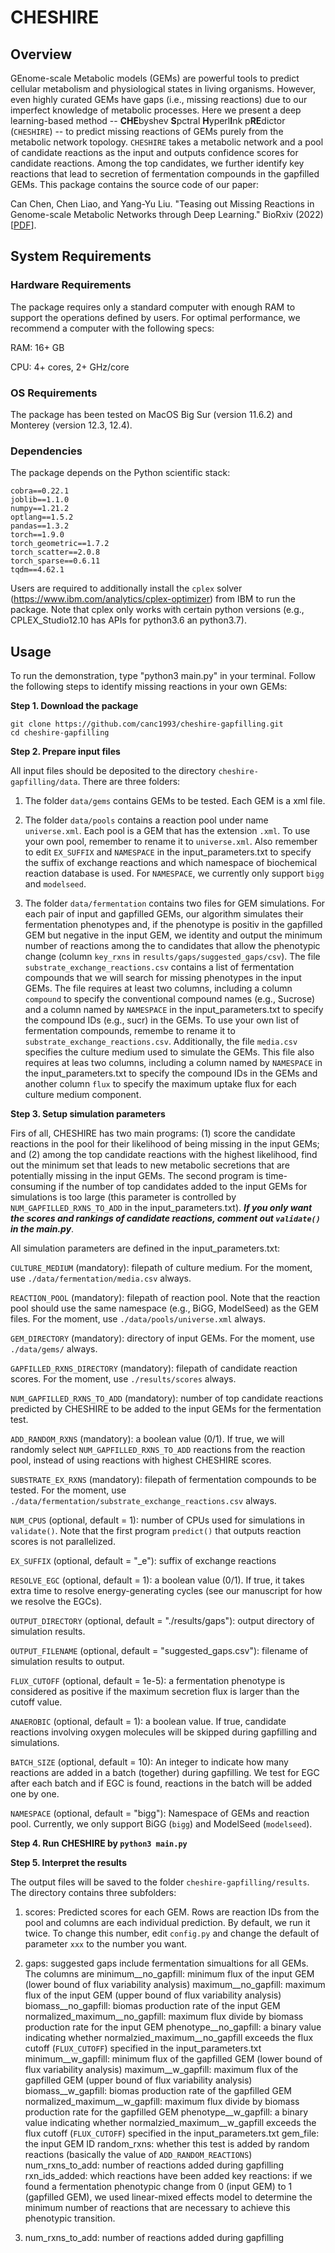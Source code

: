 # CHESHIRE
## Overview

GEnome-scale Metabolic models (GEMs) are powerful tools to predict cellular metabolism and physiological states in living organisms. However, even highly curated GEMs have gaps (i.e., missing reactions) due to our imperfect knowledge of metabolic processes. Here we present a deep learning-based method -- **CHE**byshev **S**pctral **H**yperl**I**nk p**RE**dictor (```CHESHIRE```) -- to predict missing reactions of GEMs purely from the metabolic network topology. ```CHESHIRE``` takes a metabolic network and a pool of candidate reactions as the input and outputs confidence scores for candidate reactions. Among the top candidates, we further identify key reactions that lead to secretion of fermentation compounds in the gapfilled GEMs. This package contains the source code of our paper:

Can Chen, Chen Liao, and Yang-Yu Liu. "Teasing out Missing Reactions in Genome-scale Metabolic Networks through Deep Learning." BioRxiv (2022) [[PDF](https://www.biorxiv.org/content/10.1101/2022.06.27.497720v1.full.pdf)].

## System Requirements

### Hardware Requirements
The package requires only a standard computer with enough RAM to support the operations defined by users. For optimal performance, we recommend a computer with the following specs:

RAM: 16+ GB

CPU: 4+ cores, 2+ GHz/core

### OS Requirements
The package has been tested on MacOS Big Sur (version 11.6.2) and Monterey (version 12.3, 12.4).

### Dependencies
The package depends on the Python scientific stack:

```
cobra==0.22.1
joblib==1.1.0
numpy==1.21.2
optlang==1.5.2
pandas==1.3.2
torch==1.9.0
torch_geometric==1.7.2
torch_scatter==2.0.8
torch_sparse==0.6.11 
tqdm==4.62.1
```

Users are required to additionally install the ```cplex``` solver (https://www.ibm.com/analytics/cplex-optimizer) from IBM to run the package. Note that cplex only works with certain python versions (e.g., CPLEX_Studio12.10 has APIs for python3.6 an python3.7).

## Usage

To run the demonstration, type "python3 main.py" in your terminal. Follow the following steps to identify missing reactions in your own GEMs:
 
**Step 1. Download the package**

```
git clone https://github.com/canc1993/cheshire-gapfilling.git
cd cheshire-gapfilling
```

**Step 2. Prepare input files** 

All input files should be deposited to the directory ```cheshire-gapfilling/data```. There are three folders:

1. The folder ```data/gems``` contains GEMs to be tested. Each GEM is a xml file.

2. The folder ```data/pools``` contains a reaction pool under name ```universe.xml```. Each pool is a GEM that has the extension ```.xml```. To use your own pool, remember to rename it to ```universe.xml```. Also remember to edit ```EX_SUFFIX``` and ```NAMESPACE``` in the input_parameters.txt to specify the suffix of exchange reactions and which namespace of biochemical reaction database is used. For ```NAMESPACE```, we currently only support ```bigg``` and ```modelseed```.

3. The folder ```data/fermentation``` contains two files for GEM simulations. For each pair of input and gapfilled GEMs, our algorithm simulates their fermentation phenotypes and, if the phenotype is positiv in the gapfilled GEM but negative in the input GEM, we identity and output the minimum number of reactions among the to candidates that allow the phenotypic change (column ```key_rxns``` in ```results/gaps/suggested_gaps/csv```). The file ```substrate_exchange_reactions.csv``` contains a list of fermentation compounds that we will search for missing phenotypes in the input GEMs. The file requires at least two columns, including a column ```compound``` to specify the conventional compound  names (e.g., Sucrose) and a column named by ```NAMESPACE``` in the input_parameters.txt to specify the compound IDs (e.g., sucr) in the GEMs. To use your own list of fermentation compounds, remembe to rename it to ```substrate_exchange_reactions.csv```. Additionally, the file ```media.csv``` specifies the culture medium used to simulate the GEMs. This file also requires at leas two columns, including a column named by ```NAMESPACE``` in the input_parameters.txt to specify the compound IDs in the GEMs and another column ```flux``` to specify the maximum uptake flux for each culture medium component.

**Step 3. Setup simulation parameters**

Firs of all, CHESHIRE has two main programs: (1) score the candidate reactions in the pool for their likelihood of being missing in the input GEMs; and (2) among the top candidate reactions with the highest likelihood, find out the minimum set that leads to new metabolic secretions that are potentially missing in the input GEMs. The second program is time-consuming if the number of top candidates added to the input GEMs for simulations is too large (this parameter is controlled by ```NUM_GAPFILLED_RXNS_TO_ADD``` in the input_parameters.txt). ***If you only want the scores and rankings of candidate reactions, comment out ```validate()``` in the main.py***.

All simulation parameters are defined in the input_parameters.txt:

```CULTURE_MEDIUM``` (mandatory): filepath of culture medium. For the moment, use ```./data/fermentation/media.csv``` always.

```REACTION_POOL``` (mandatory): filepath of reaction pool. Note that the reaction pool should use the same namespace (e.g., BiGG, ModelSeed) as the GEM files. For the moment, use ```./data/pools/universe.xml``` always.

```GEM_DIRECTORY``` (mandatory): directory of input GEMs. For the moment, use ```./data/gems/``` always.

```GAPFILLED_RXNS_DIRECTORY``` (mandatory): filepath of candidate reaction scores. For the moment, use ```./results/scores``` always.

```NUM_GAPFILLED_RXNS_TO_ADD``` (mandatory): number of top candidate reactions predicted by CHESHIRE to be added to the input GEMs for the fermentation test.

```ADD_RANDOM_RXNS``` (mandatory): a boolean value (0/1). If true, we will randomly select ```NUM_GAPFILLED_RXNS_TO_ADD``` reactions from the reaction pool, instead of using reactions with highest CHESHIRE scores.

```SUBSTRATE_EX_RXNS``` (mandatory): filepath of fermentation compounds to be tested. For the moment, use ```./data/fermentation/substrate_exchange_reactions.csv``` always.

```NUM_CPUS``` (optional, default = 1): number of CPUs used for simulations in ```validate()```. Note that the first program ```predict()``` that outputs reaction scores is not parallelized.

```EX_SUFFIX``` (optional, default = "_e"): suffix of exchange reactions

```RESOLVE_EGC``` (optional, default = 1): a boolean value (0/1). If true, it takes extra time to resolve energy-generating cycles (see our manuscript for how we resolve the EGCs).

```OUTPUT_DIRECTORY``` (optional, default = "./results/gaps"): output directory of simulation results.

```OUTPUT_FILENAME``` (optional, default = "suggested_gaps.csv"): filename of simulation results to output.

```FLUX_CUTOFF``` (optional, default = 1e-5): a fermentation phenotype is considered as positive if the maximum secretion flux is larger than the cutoff value.

```ANAEROBIC``` (optional, default = 1): a boolean value. If true, candidate reactions involving oxygen molecules will be skipped during gapfilling and simulations.

```BATCH_SIZE``` (optional, default = 10): An integer to indicate how many reactions are added in a batch (together) during gapfilling. We test for EGC after each batch and if EGC is found, reactions in the batch will be added one by one.

```NAMESPACE``` (optional, default = "bigg"): Namespace of GEMs and reaction pool. Currently, we only support BiGG (```bigg```) and ModelSeed (```modelseed```).

**Step 4. Run CHESHIRE by ```python3 main.py```**

**Step 5. Interpret the results**

The output files will be saved to the folder ```cheshire-gapfilling/results```. The directory contains three subfolders:

1. scores: Predicted scores for each GEM. Rows are reaction IDs from the pool and columns are each individual prediction. By default, we run it twice. To change this number, edit ```config.py``` and change the default of parameter ```xxx``` to the number you want.

2. gaps: suggested gaps include fermentation simualtions for all GEMs. The columns are 
minimum__no_gapfill: minimum flux of the input GEM (lower bound of flux variability analysis)
maximum__no_gapfill: maximum flux of the input GEM (upper bound of flux variability analysis)
biomass__no_gapfill: biomas production rate of the input GEM
normalized_maximum__no_gapfill: maximum flux divide by biomass production rate for the input GEM
phenotype__no_gapfill: a binary value indicating whether normalzied_maximum__no_gapfill exceeds the flux cutoff (```FLUX_CUTOFF```) specified in the input_parameters.txt
minimum__w_gapfill: minimum flux of the gapfilled GEM (lower bound of flux variability analysis)
maximum__w_gapfill: maximum flux of the gapfilled GEM (upper bound of flux variability analysis)
biomass__w_gapfill: biomas production rate of the gapfilled GEM
normalized_maximum__w_gapfill: maximum flux divide by biomass production rate for the gapfilled GEM
phenotype__w_gapfill: a binary value indicating whether normalzied_maximum__w_gapfill exceeds the flux cutoff (```FLUX_CUTOFF```) specified in the input_parameters.txt
gem_file: the input GEM ID
random_rxns: whether this test is added by random reactions (basically the value of ```ADD_RANDOM_REACTIONS```)
num_rxns_to_add: number of reactions added during gapfilling
rxn_ids_added: which reactions have been added
key reactions: if we found a fermentation phenotypic change from 0 (input GEM) to 1 (gapfilled GEM), we used linear-mixed effects model to determine the minimum number of reactions that are necessary to achieve this phenotypic transition.

3. num_rxns_to_add: number of reactions added during gapfilling
